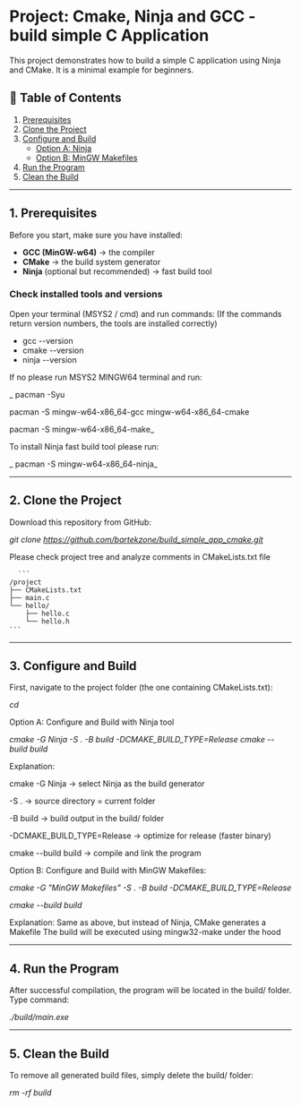 # Project: Cmake, Ninja and GCC - build simple C Application 

This project demonstrates how to build a simple C application using Ninja and CMake. 
It is a minimal example for beginners.

## 📑 Table of Contents
1. [Prerequisites](#prerequisites)  
2. [Clone the Project](#clone-the-project)  
3. [Configure and Build](#configure-and-build)  
   - [Option A: Ninja](#option-a-ninja)  
   - [Option B: MinGW Makefiles](#option-b-mingw-makefiles)  
4. [Run the Program](#run-the-program)  
5. [Clean the Build](#clean-the-build)

---

## 1. Prerequisites

Before you start, make sure you have installed:

- **GCC (MinGW-w64)** → the compiler  
- **CMake** → the build system generator  
- **Ninja** (optional but recommended) → fast build tool  

### Check installed tools and versions
Open your terminal (MSYS2 / cmd) and run commands: (If the commands return version numbers, the tools are installed correctly)
- gcc --version
- cmake --version
- ninja --version

If no please run MSYS2 MINGW64 terminal and run:
   
  _ pacman -Syu
   
   pacman -S mingw-w64-x86_64-gcc mingw-w64-x86_64-cmake
   
   pacman -S mingw-w64-x86_64-make_

To install Ninja fast build tool please run:

  _ pacman -S mingw-w64-x86_64-ninja_

---

## 2. Clone the Project

Download this repository from GitHub:

   _git clone https://github.com/bartekzone/build_simple_app_cmake.git_

Please check project tree and analyze comments in CMakeLists.txt file
<pre lang="markdown"> <code> ``` 
/project
├── CMakeLists.txt
├── main.c
└── hello/
    ├── hello.c
    └── hello.h
``` </code> </pre>
---

## 3. Configure and Build

First, navigate to the project folder (the one containing CMakeLists.txt):

   _cd <repo-name>_

Option A: Configure and Build with Ninja tool

   _cmake -G Ninja -S . -B build -DCMAKE_BUILD_TYPE=Release
   cmake --build build_

Explanation:

cmake -G Ninja → select Ninja as the build generator

-S . → source directory = current folder

-B build → build output in the build/ folder

-DCMAKE_BUILD_TYPE=Release → optimize for release (faster binary)

cmake --build build → compile and link the program

Option B: Configure and Build with MinGW Makefiles:

   _cmake -G "MinGW Makefiles" -S . -B build -DCMAKE_BUILD_TYPE=Release_

   _cmake --build build_

Explanation:
Same as above, but instead of Ninja, CMake generates a Makefile
The build will be executed using mingw32-make under the hood

---

## 4. Run the Program
After successful compilation, the program will be located in the build/ folder. Type command:
   
   _./build/main.exe_

---

## 5. Clean the Build
To remove all generated build files, simply delete the build/ folder:

   _rm -rf build_

